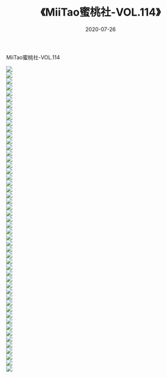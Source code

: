 ﻿---
layout: post
title:  《MiiTao蜜桃社-VOL.114》
date:   2020-07-26
img: http://img.660000.xyz/Sharelink/网络美图/2020/MiiTao蜜桃社-VOL.114/000.jpg
categories: [美女, 清纯, 唯美]
---

MiiTao蜜桃社-VOL.114

  ![](http://img.660000.xyz/Sharelink/网络美图/2020/MiiTao蜜桃社-VOL.114/001.jpg) <br> ![](http://img.660000.xyz/Sharelink/网络美图/2020/MiiTao蜜桃社-VOL.114/002.jpg) <br> ![](http://img.660000.xyz/Sharelink/网络美图/2020/MiiTao蜜桃社-VOL.114/003.jpg) <br> ![](http://img.660000.xyz/Sharelink/网络美图/2020/MiiTao蜜桃社-VOL.114/004.jpg) <br> ![](http://img.660000.xyz/Sharelink/网络美图/2020/MiiTao蜜桃社-VOL.114/005.jpg) <br> ![](http://img.660000.xyz/Sharelink/网络美图/2020/MiiTao蜜桃社-VOL.114/006.jpg) <br> ![](http://img.660000.xyz/Sharelink/网络美图/2020/MiiTao蜜桃社-VOL.114/007.jpg) <br> ![](http://img.660000.xyz/Sharelink/网络美图/2020/MiiTao蜜桃社-VOL.114/008.jpg) <br> ![](http://img.660000.xyz/Sharelink/网络美图/2020/MiiTao蜜桃社-VOL.114/009.jpg) <br> ![](http://img.660000.xyz/Sharelink/网络美图/2020/MiiTao蜜桃社-VOL.114/010.jpg) <br> ![](http://img.660000.xyz/Sharelink/网络美图/2020/MiiTao蜜桃社-VOL.114/011.jpg) <br> ![](http://img.660000.xyz/Sharelink/网络美图/2020/MiiTao蜜桃社-VOL.114/012.jpg) <br> ![](http://img.660000.xyz/Sharelink/网络美图/2020/MiiTao蜜桃社-VOL.114/013.jpg) <br> ![](http://img.660000.xyz/Sharelink/网络美图/2020/MiiTao蜜桃社-VOL.114/014.jpg) <br> ![](http://img.660000.xyz/Sharelink/网络美图/2020/MiiTao蜜桃社-VOL.114/015.jpg) <br> ![](http://img.660000.xyz/Sharelink/网络美图/2020/MiiTao蜜桃社-VOL.114/016.jpg) <br> ![](http://img.660000.xyz/Sharelink/网络美图/2020/MiiTao蜜桃社-VOL.114/017.jpg) <br> ![](http://img.660000.xyz/Sharelink/网络美图/2020/MiiTao蜜桃社-VOL.114/018.jpg) <br> ![](http://img.660000.xyz/Sharelink/网络美图/2020/MiiTao蜜桃社-VOL.114/019.jpg) <br> ![](http://img.660000.xyz/Sharelink/网络美图/2020/MiiTao蜜桃社-VOL.114/020.jpg) <br> ![](http://img.660000.xyz/Sharelink/网络美图/2020/MiiTao蜜桃社-VOL.114/021.jpg) <br> ![](http://img.660000.xyz/Sharelink/网络美图/2020/MiiTao蜜桃社-VOL.114/022.jpg) <br> ![](http://img.660000.xyz/Sharelink/网络美图/2020/MiiTao蜜桃社-VOL.114/023.jpg) <br> ![](http://img.660000.xyz/Sharelink/网络美图/2020/MiiTao蜜桃社-VOL.114/024.jpg) <br> ![](http://img.660000.xyz/Sharelink/网络美图/2020/MiiTao蜜桃社-VOL.114/025.jpg) <br> ![](http://img.660000.xyz/Sharelink/网络美图/2020/MiiTao蜜桃社-VOL.114/026.jpg) <br> ![](http://img.660000.xyz/Sharelink/网络美图/2020/MiiTao蜜桃社-VOL.114/027.jpg) <br> ![](http://img.660000.xyz/Sharelink/网络美图/2020/MiiTao蜜桃社-VOL.114/028.jpg) <br> ![](http://img.660000.xyz/Sharelink/网络美图/2020/MiiTao蜜桃社-VOL.114/029.jpg) <br> ![](http://img.660000.xyz/Sharelink/网络美图/2020/MiiTao蜜桃社-VOL.114/030.jpg) <br> ![](http://img.660000.xyz/Sharelink/网络美图/2020/MiiTao蜜桃社-VOL.114/031.jpg) <br> ![](http://img.660000.xyz/Sharelink/网络美图/2020/MiiTao蜜桃社-VOL.114/032.jpg) <br> ![](http://img.660000.xyz/Sharelink/网络美图/2020/MiiTao蜜桃社-VOL.114/033.jpg) <br> ![](http://img.660000.xyz/Sharelink/网络美图/2020/MiiTao蜜桃社-VOL.114/034.jpg) <br> ![](http://img.660000.xyz/Sharelink/网络美图/2020/MiiTao蜜桃社-VOL.114/035.jpg) <br> ![](http://img.660000.xyz/Sharelink/网络美图/2020/MiiTao蜜桃社-VOL.114/036.jpg) <br> ![](http://img.660000.xyz/Sharelink/网络美图/2020/MiiTao蜜桃社-VOL.114/037.jpg) <br> ![](http://img.660000.xyz/Sharelink/网络美图/2020/MiiTao蜜桃社-VOL.114/038.jpg) <br> ![](http://img.660000.xyz/Sharelink/网络美图/2020/MiiTao蜜桃社-VOL.114/039.jpg) <br> ![](http://img.660000.xyz/Sharelink/网络美图/2020/MiiTao蜜桃社-VOL.114/040.jpg) <br> ![](http://img.660000.xyz/Sharelink/网络美图/2020/MiiTao蜜桃社-VOL.114/041.jpg) <br> ![](http://img.660000.xyz/Sharelink/网络美图/2020/MiiTao蜜桃社-VOL.114/042.jpg) <br> ![](http://img.660000.xyz/Sharelink/网络美图/2020/MiiTao蜜桃社-VOL.114/043.jpg) <br> ![](http://img.660000.xyz/Sharelink/网络美图/2020/MiiTao蜜桃社-VOL.114/044.jpg) <br> ![](http://img.660000.xyz/Sharelink/网络美图/2020/MiiTao蜜桃社-VOL.114/045.jpg) <br> ![](http://img.660000.xyz/Sharelink/网络美图/2020/MiiTao蜜桃社-VOL.114/046.jpg) <br> ![](http://img.660000.xyz/Sharelink/网络美图/2020/MiiTao蜜桃社-VOL.114/047.jpg) <br> ![](http://img.660000.xyz/Sharelink/网络美图/2020/MiiTao蜜桃社-VOL.114/048.jpg) <br> ![](http://img.660000.xyz/Sharelink/网络美图/2020/MiiTao蜜桃社-VOL.114/049.jpg) <br> ![](http://img.660000.xyz/Sharelink/网络美图/2020/MiiTao蜜桃社-VOL.114/050.jpg) <br> ![](http://img.660000.xyz/Sharelink/网络美图/2020/MiiTao蜜桃社-VOL.114/051.jpg) <br>